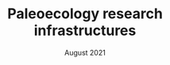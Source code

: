 ---
title: Paleoecology research infrastructures
subtitle: 
layout: default
modal-id: 2
date: "August 2021"
article: "Time to better integrate paleoecological research infrastructures with neoecology to improve understanding of biodiversity long-term dynamics and to inform future conservation"
authors: "Diego Nieto-Lugilde, Jessica L. Blois, Francisco J. Bonet-García, Thomas Giesecke, Graciela Gil-Romera, and Alistair Seddon" 
img: assets/img/papers/research_infrastructure.png
thumbnail: assets/img/papers/research_infrastructure-thumbnail.png
alt: image-alt
journal: Envir. Research Letters
volume: 16(9)
pages: 095005 
description: In this manuscript, we review the state of the art of research infrastructure in Paleoecology and descrive future venues for integration with Neoecological research infrastructures.
---